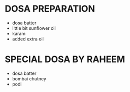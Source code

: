 # DOSA PREPARATION 

* dosa batter
* little bit sunflower oil  
* karam 
* added extra oil 

# SPECIAL DOSA BY RAHEEM 

* dosa batter 
* bombai chutney 
* podi 